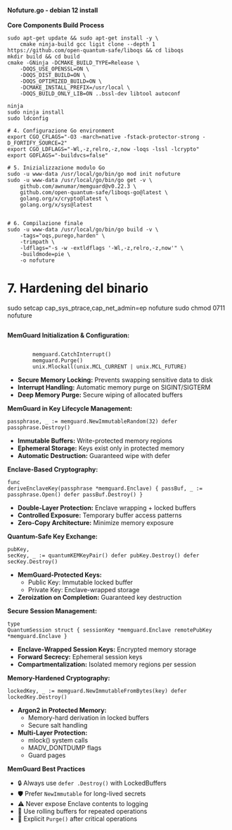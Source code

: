 <strong>Nofuture.go - debian 12 install</strong><br><br>
<strong>Core Components Build Process</strong>
<pre><code>sudo apt-get update && sudo apt-get install -y \
    cmake ninja-build gcc ligit clone --depth 1 https://github.com/open-quantum-safe/liboqs && cd liboqs
mkdir build && cd build
cmake -GNinja -DCMAKE_BUILD_TYPE=Release \
    -DOQS_USE_OPENSSL=ON \
    -DOQS_DIST_BUILD=ON \
    -DOQS_OPTIMIZED_BUILD=ON \
    -DCMAKE_INSTALL_PREFIX=/usr/local \
    -DOQS_BUILD_ONLY_LIB=ON ..bssl-dev libtool autoconf
</code></pre>
<pre><code>ninja
sudo ninja install
sudo ldconfig

# 4. Configurazione Go environment
export CGO_CFLAGS="-O3 -march=native -fstack-protector-strong -D_FORTIFY_SOURCE=2"
export CGO_LDFLAGS="-Wl,-z,relro,-z,now -loqs -lssl -lcrypto"
export GOFLAGS="-buildvcs=false"

# 5. Inizializzazione modulo Go
sudo -u www-data /usr/local/go/bin/go mod init nofuture
sudo -u www-data /usr/local/go/bin/go get -v \
    github.com/awnumar/memguard@v0.22.3 \
    github.com/open-quantum-safe/liboqs-go@latest \
    golang.org/x/crypto@latest \
    golang.org/x/sys@latest</code></pre>
<pre><code>   
# 6. Compilazione finale
sudo -u www-data /usr/local/go/bin/go build -v \
    -tags="oqs,purego,harden" \
    -trimpath \
    -ldflags="-s -w -extldflags '-Wl,-z,relro,-z,now'" \
    -buildmode=pie \
    -o nofuture </code></pre> 

# 7. Hardening del binario
sudo setcap cap_sys_ptrace,cap_net_admin=ep nofuture
sudo chmod 0711 nofuture    
    <pre><code></code></pre>
    
<strong>MemGuard Initialization & Configuration:</strong><br>

<pre><code>
        memguard.CatchInterrupt()
        memguard.Purge()
        unix.Mlockall(unix.MCL_CURRENT | unix.MCL_FUTURE)</code>
</pre>
<ul>
 <li><strong>Secure Memory Locking:</strong> Prevents swapping sensitive data to disk</li>
<li><strong>Interrupt Handling:</strong> Automatic memory purge on SIGINT/SIGTERM</li>
<li><strong>Deep Memory Purge:</strong> Secure wiping of allocated buffers</li>
        </ul>

<strong>MemGuard in Key Lifecycle Management:</strong><br>
        <pre><code>passphrase, _ := memguard.NewImmutableRandom(32)
defer passphrase.Destroy()</code></pre>
        <ul>
            <li><strong>Immutable Buffers:</strong> Write-protected memory regions</li>
            <li><strong>Ephemeral Storage:</strong> Keys exist only in protected memory</li>
            <li><strong>Automatic Destruction:</strong> Guaranteed wipe with defer</li>
        </ul>

<strong>Enclave-Based Cryptography:</strong><br>
        <pre><code>func deriveEnclaveKey(passphrase *memguard.Enclave) {
    passBuf, _ := passphrase.Open()
    defer passBuf.Destroy()
}</code></pre>
        <ul>
            <li><strong>Double-Layer Protection:</strong> Enclave wrapping + locked buffers</li>
            <li><strong>Controlled Exposure:</strong> Temporary buffer access patterns</li>
            <li><strong>Zero-Copy Architecture:</strong> Minimize memory exposure</li>
        </ul>


<strong>Quantum-Safe Key Exchange:</strong><br>
        <pre><code>pubKey, secKey, _ := quantumKEMKeyPair()
defer pubKey.Destroy()
defer secKey.Destroy()</code></pre>
        <ul>
            <li><strong>MemGuard-Protected Keys:</strong>
                <ul>
                    <li>Public Key: Immutable locked buffer</li>
                    <li>Private Key: Enclave-wrapped storage</li>
                </ul>
            </li>
            <li><strong>Zeroization on Completion:</strong> Guaranteed key destruction</li>
        </ul>

<strong>Secure Session Management:</strong><br>
        <pre><code>type QuantumSession struct {
    sessionKey   *memguard.Enclave
    remotePubKey *memguard.Enclave
}</code></pre>
        <ul>
            <li><strong>Enclave-Wrapped Session Keys:</strong> Encrypted memory storage</li>
            <li><strong>Forward Secrecy:</strong> Ephemeral session keys</li>
            <li><strong>Compartmentalization:</strong> Isolated memory regions per session</li>
        </ul>


<strong>Memory-Hardened Cryptography:</strong><br>
        <pre><code>lockedKey, _ := memguard.NewImmutableFromBytes(key)
defer lockedKey.Destroy()</code></pre>
        <ul>
            <li><strong>Argon2 in Protected Memory:</strong>
                <ul>
                    <li>Memory-hard derivation in locked buffers</li>
                    <li>Secure salt handling</li>
                </ul>
            </li>
            <li><strong>Multi-Layer Protection:</strong>
                <ul>
                    <li>mlock() system calls</li>
                    <li>MADV_DONTDUMP flags</li>
                    <li>Guard pages</li>
                </ul>
            </li>
        </ul>

<strong>MemGuard Best Practices</strong></b>
        <ul>
            <li>🔒 Always use <code>defer .Destroy()</code> with LockedBuffers</li>
            <li>🛡️ Prefer <code>NewImmutable</code> for long-lived secrets</li>
            <li>⚠️ Never expose Enclave contents to logging</li>
            <li>🔄 Use rolling buffers for repeated operations</li>
            <li>🧹 Explicit <code>Purge()</code> after critical operations</li>
        </ul>



